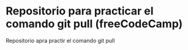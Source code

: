 # Repositorio para practicar el comando git pull (freeCodeCamp)
Repositorio apra practir el comando git pull
